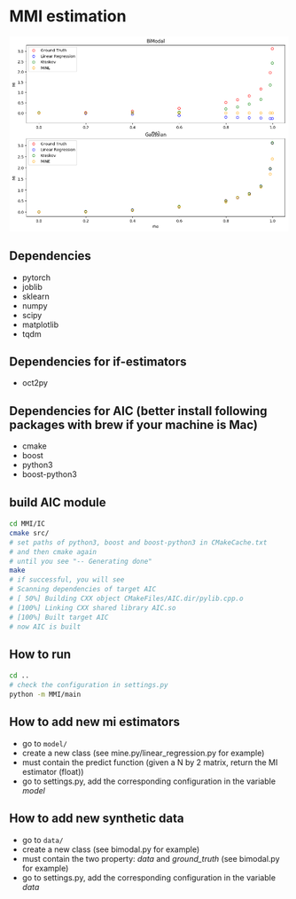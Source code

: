 

# MMI estimation


![MI](./img/MI.png)


## Dependencies
- pytorch
- joblib
- sklearn
- numpy
- scipy
- matplotlib
- tqdm

## Dependencies for if-estimators
- oct2py

## Dependencies for AIC (better install following packages with brew if your machine is Mac)
- cmake
- boost
- python3
- boost-python3
## build AIC module
```bash
cd MMI/IC
cmake src/
# set paths of python3, boost and boost-python3 in CMakeCache.txt
# and then cmake again
# until you see "-- Generating done"
make
# if successful, you will see
# Scanning dependencies of target AIC
# [ 50%] Building CXX object CMakeFiles/AIC.dir/pylib.cpp.o
# [100%] Linking CXX shared library AIC.so
# [100%] Built target AIC
# now AIC is built
```

## How to run
```bash
cd ..
# check the configuration in settings.py
python -m MMI/main
```

## How to add new mi estimators
- go to ```model/``` 
- create a new class (see mine.py/linear_regression.py for example)
- must contain the predict function (given a N by 2 matrix, return the MI estimator (float))
- go to settings.py, add the corresponding configuration in the variable *model*

## How to add new synthetic data
- go to ```data/``` 
- create a new class (see bimodal.py for example)
- must contain the two property: *data* and *ground_truth* (see bimodal.py for example)
- go to settings.py, add the corresponding configuration in the variable *data*
